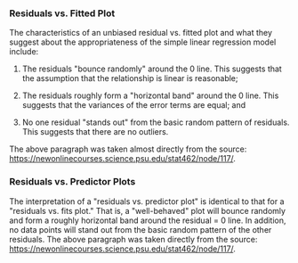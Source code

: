 ### Residuals vs. Fitted Plot
The characteristics of an unbiased residual vs. fitted plot and what they suggest about the appropriateness of the simple linear regression model include:  

1) The residuals "bounce randomly" around the 0 line. This suggests that the assumption that the relationship is linear is reasonable;  

2) The residuals roughly form a "horizontal band" around the 0 line. This suggests that the variances of the error terms are equal; and   

3) No one residual "stands out" from the basic random pattern of residuals. This suggests that there are no outliers.  


The above paragraph was taken almost directly from the source: https://newonlinecourses.science.psu.edu/stat462/node/117/.

### Residuals vs. Predictor Plots
The interpretation of a "residuals vs. predictor plot" is identical to that for a "residuals vs. fits plot." That is, a "well-behaved" plot will bounce randomly and form a roughly horizontal band around the residual = 0 line. In addition, no data points will stand out from the basic random pattern of the other residuals.
The above paragraph was taken directly from the source: https://newonlinecourses.science.psu.edu/stat462/node/117/.


